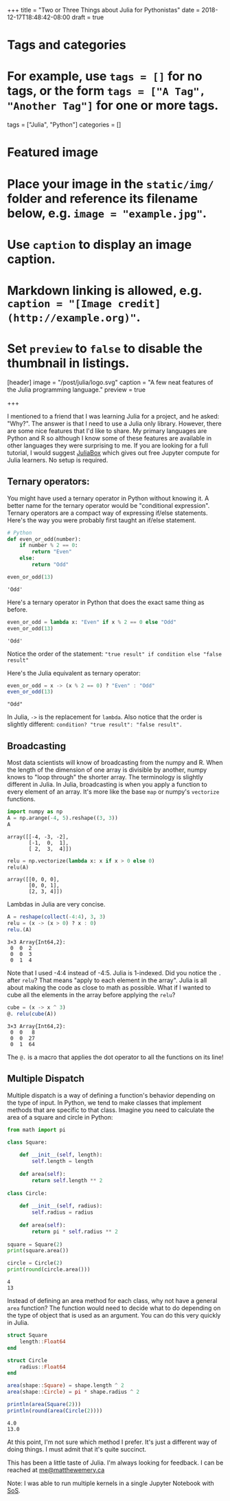 +++
title = "Two or Three Things about Julia for Pythonistas"
date = 2018-12-17T18:48:42-08:00
draft = true

# Tags and categories
# For example, use `tags = []` for no tags, or the form `tags = ["A Tag", "Another Tag"]` for one or more tags.
tags = ["Julia", "Python"]
categories = []

# Featured image
# Place your image in the `static/img/` folder and reference its filename below, e.g. `image = "example.jpg"`.
# Use `caption` to display an image caption.
#   Markdown linking is allowed, e.g. `caption = "[Image credit](http://example.org)"`.
# Set `preview` to `false` to disable the thumbnail in listings.
[header]
image = "/post/julia/logo.svg"
caption = "A few neat features of the Julia programming language."
preview = true

+++

I mentioned to a friend that I was learning Julia for a project, and he asked: "Why?". The answer is that I need to use a Julia only library. However, there are some nice features that I'd like to share. My primary languages are Python and R so although I know some of these features are available in other languages they were surprising to me.  If you are looking for a full tutorial, I would suggest [JuliaBox](https://juliabox.com/) which gives out free Jupyter compute for Julia learners. No setup is required.

## Ternary operators:

You might have used a ternary operator in Python without knowing it. A better name for the ternary operator would be "conditional expression". Ternary operators are a compact way of expressing if/else statements. Here's the way you were probably first taught an if/else statement.

```python
# Python
def even_or_odd(number):
    if number % 2 == 0:
        return "Even"
    else:
        return "Odd"

even_or_odd(13)
```

```
'Odd'
```

Here's a ternary operator in Python that does the exact same thing as before.

```python
even_or_odd = lambda x: "Even" if x % 2 == 0 else "Odd"
even_or_odd(13)
```

```
'Odd'
```

Notice the order of the statement: `"true result" if condition else "false result"`

Here's the Julia equivalent as ternary operator:

```julia
even_or_odd = x -> (x % 2 == 0) ? "Even" : "Odd"
even_or_odd(13)
```

```
"Odd"
```

In Julia, `->` is the replacement for `lambda`. Also notice that the order is slightly different: `condition? "true result": "false result".`



## Broadcasting

Most data scientists will know of broadcasting from the numpy and R. When the length of the dimension of one array is divisible by another, numpy knows to "loop through" the shorter array. The terminology is slightly different in Julia. In Julia, broadcasting is when you apply a function to every element of an array. It's more like the base `map` or numpy's `vectorize` functions. 

```python
import numpy as np
A = np.arange(-4, 5).reshape((3, 3))
A
```

```
array([[-4, -3, -2],
       [-1,  0,  1],
       [ 2,  3,  4]])
```

```python
relu = np.vectorize(lambda x: x if x > 0 else 0)
relu(A)
```

```
array([[0, 0, 0],
       [0, 0, 1],
       [2, 3, 4]])
```

Lambdas in Julia are very concise.

```julia
A = reshape(collect(-4:4), 3, 3)
relu = (x -> (x > 0) ? x : 0)
relu.(A)
```

```
3×3 Array{Int64,2}:
 0  0  2
 0  0  3
 0  1  4
```

Note that I used -4:4 instead of -4:5. Julia is 1-indexed. Did you notice the `.` after `relu`? That means "apply to each element in the array".  Julia is all about making the code as close to math as possible. What if I wanted to cube all the elements in the array before applying the `relu`?

```julia
cube = (x -> x ^ 3)
@. relu(cube(A))
```

```
3×3 Array{Int64,2}:
 0  0   8
 0  0  27
 0  1  64
```

The `@.` is a macro that applies the dot operator to all the functions on its line!



## Multiple Dispatch

Multiple dispatch is a way of defining a function's behavior depending on the type of input. In Python, we tend to make classes that implement methods that are specific to that class. Imagine you need to calculate the area of a square and circle in Python:

```python
from math import pi

class Square:
    
    def __init__(self, length):
        self.length = length
        
    def area(self):
        return self.length ** 2
    
class Circle:
    
    def __init__(self, radius):
        self.radius = radius
        
    def area(self):
        return pi * self.radius ** 2
    
square = Square(2)
print(square.area())

circle = Circle(2)
print(round(circle.area()))
```

```
4
13
```

Instead of defining an area method for each class, why not have a general `area` function? The function would need to decide what to do depending on the type of object that is used as an argument. You can do this very quickly in Julia.

```julia
struct Square
    length::Float64
end

struct Circle
    radius::Float64
end

area(shape::Square) = shape.length ^ 2
area(shape::Circle) = pi * shape.radius ^ 2

println(area(Square(2)))
println(round(area(Circle(2))))
```

```
4.0
13.0
```

At this point, I'm not sure which method I prefer. It's just a different way of doing things. I must admit that it's quite succinct.

This has been a little taste of Julia. I'm always looking for feedback. I can be reached at me@matthewemery.ca

Note: I was able to run multiple kernels in a single Jupyter Notebook with [SoS](https://vatlab.github.io/sos-docs/). 





